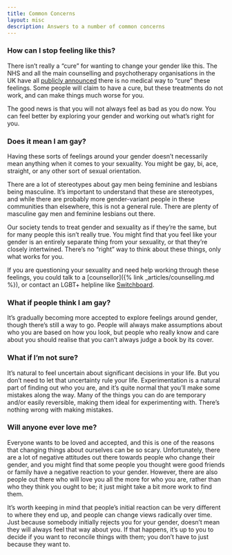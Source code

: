 ```yaml
---
title: Common Concerns
layout: misc
description: Answers to a number of common concerns
---
```


### How can I stop feeling like this?

There isn’t really a “cure” for wanting to change your gender like this. The NHS and all the main counselling and psychotherapy organisations in the UK have all [publicly announced](https://www.bacp.co.uk/events-and-resources/ethics-and-standards/mou/) there is no medical way to “cure” these feelings. Some people will claim to have a cure, but these treatments do not work, and can make things much worse for you.

The good news is that you will not always feel as bad as you do now. You can feel better by exploring your gender and working out what’s right for you.

### Does it mean I am gay?

Having these sorts of feelings around your gender doesn’t necessarily mean anything when it comes to your sexuality. You might be gay, bi, ace, straight, or any other sort of sexual orientation.

There are a lot of stereotypes about gay men being feminine and lesbians being masculine. It’s important to understand that these are stereotypes, and while there are probably more gender-variant people in these communities than elsewhere, this is not a general rule. There are plenty of masculine gay men and feminine lesbians out there.

Our society tends to treat gender and sexuality as if they’re the same, but for many people this isn’t really true. You might find that you feel like your gender is an entirely separate thing from your sexuality, or that they’re closely intertwined. There’s no “right” way to think about these things, only what works for you.

If you are questioning your sexuality and need help working through these feelings, you could talk to a [counsellor]({% link _articles/counselling.md %}), or contact an LGBT+ helpline like [Switchboard](https://switchboard.lgbt).

### What if people think I am gay?

It’s gradually becoming more accepted to explore feelings around gender, though there’s still a way to go. People will always make assumptions about who you are based on how you look, but people who really know and care about you should realise that you can’t always judge a book by its cover.

### What if I’m not sure?

It’s natural to feel uncertain about significant decisions in your life. But you don’t need to let that uncertainty rule your life. Experimentation is a natural part of finding out who you are, and it’s quite normal that you’ll make some mistakes along the way. Many of the things you can do are temporary and/or easily reversible, making them ideal for experimenting with. There’s nothing wrong with making mistakes.

### Will anyone ever love me?

Everyone wants to be loved and accepted, and this is one of the reasons that changing things about ourselves can be so scary. Unfortunately, there are a lot of negative attitudes out there towards people who change their gender, and you might find that some people you thought were good friends or family have a negative reaction to your gender. However, there are also people out there who will love you all the more for who you are, rather than who they think you ought to be; it just might take a bit more work to find them.

It’s worth keeping in mind that people’s initial reaction can be very different to where they end up, and people can change views radically over time. Just because somebody initially rejects you for your gender, doesn’t mean they will always feel that way about you. If that happens, it’s up to you to decide if you want to reconcile things with them; you don’t have to just because they want to.
